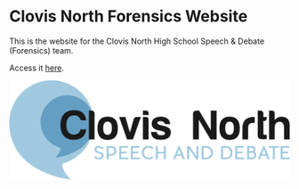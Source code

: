 # Clovis North Forensics Website
This is the website for the Clovis North High School Speech & Debate (Forensics) team.  

Access it [here](https://clovisnorthforensics.org/).

![picture](img/logo1.png)
